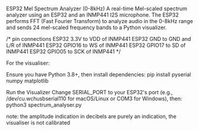 ESP32 Mel Spectrum Analyzer (0-8kHz)
A real-time Mel-scaled spectrum analyzer using an ESP32 and an INMP441 I2S microphone. The ESP32 performs FFT (Fast Fourier Transform) to analyze audio in the 0-8kHz range and sends 24 mel-scaled frequency bands to a Python visualizer.


/* pin connections
ESP32 3.3V to VDD of INMP441
ESP32 GND to GND and L/R of INMP441
ESP32 GPIO16 to WS of INMP441
ESP32 GPIO17 to SD of INMP441
ESP32 GPIO05 to SCK of INMP441 */

For the visualiser: 

Ensure you have Python 3.8+, then install dependencies:
pip install pyserial numpy matplotlib

Run the Visualizer
Change SERIAL_PORT to your ESP32's port (e.g., /dev/cu.wchusbserial110 for macOS/Linux or COM3 for Windows), then:
python3 spectrum_analyser.py

note: the amplitude indication in decibels are purely an indication, the visualiser is not calibrated